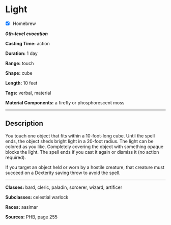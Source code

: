 # Light

- [x] Homebrew

***0th-level evocation***

**Casting Time:** action

**Duration:** 1 day

**Range:** touch

**Shape:** cube

**Length:** 10 feet

**Tags:** verbal, material

**Material Components:** a firefly or phosphorescent moss

---

## Description
You touch one object that fits within a 10-foot-long cube. Until the spell ends, the object sheds bright light in a 20-foot radius. The light can be colored as you like. Completely covering the object with something opaque blocks the light. The spell ends if you cast it again or dismiss it (no action required).

If you target an object held or worn by a hostile creature, that creature must succeed on a Dexterity saving throw to avoid the spell.

---

**Classes:** bard, cleric, paladin, sorcerer, wizard, artificer

**Subclasses:** celestial warlock

**Races:** aasimar

**Sources:** PHB, page 255

<!-- QA pass needed -->
